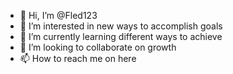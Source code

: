 - 👋 Hi, I’m @Fled123
- 👀 I’m interested in new ways to accomplish goals
- 🌱 I’m currently learning different ways to achieve 
- 💞️ I’m looking to collaborate on growth 
- 📫 How to reach me on here

<!---
Fled123/Fled123 is a ✨ special ✨ repository because its `README.md` (this file) appears on your GitHub profile.
You can click the Preview link to take a look at your changes.
--->
